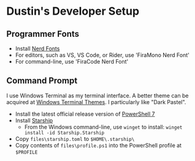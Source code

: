 # Dustin's Developer Setup

## Programmer Fonts

- Install [Nerd Fonts](https://www.nerdfonts.com/font-downloads)
- For editors, such as VS, VS Code, or Rider, use 'FiraMono Nerd Font'
- For command-line, use 'FiraCode Nerd Font'

## Command Prompt

I use Windows Terminal as my terminal interface. A better theme can be acquired at [Windows Terminal Themes](https://windowsterminalthemes.dev/). I particularly like "Dark Pastel".

- Install the latest official release version of [PowerShell 7](https://github.com/PowerShell/PowerShell/releases/)
- Install [Starship](https://starship.rs/)
  - From the Windows command-line, use `winget` to install: `winget install -id Starship.Starship`
- Copy `files\starship.toml` to `$HOME\.starship\`
- Copy contents of `files\profile.ps1` into the PowerShell profile at `$PROFILE`
